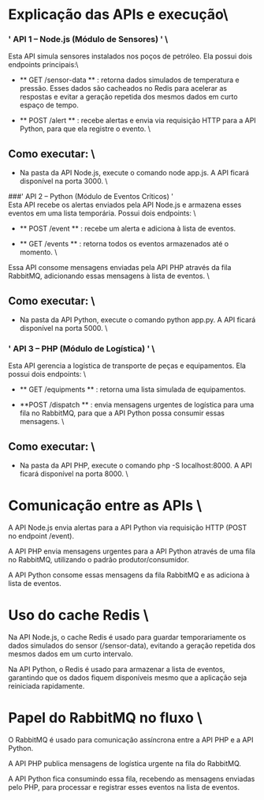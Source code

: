 # Explicação das APIs e execução\
### ' API 1 – Node.js (Módulo de Sensores) ' \
Esta API simula sensores instalados nos poços de petróleo. Ela possui dois endpoints principais:\

- ** GET /sensor-data ** : retorna dados simulados de temperatura e pressão. Esses dados são cacheados no Redis para acelerar as respostas e evitar a geração repetida dos mesmos dados em curto espaço de tempo. 

- ** POST /alert ** : recebe alertas e envia via requisição HTTP para a API Python, para que ela registre o evento. \

## Como executar: \
- Na pasta da API Node.js, execute o comando node app.js. A API ficará disponível na porta 3000. \

###' API 2 – Python (Módulo de Eventos Críticos) ' \
Esta API recebe os alertas enviados pela API Node.js e armazena esses eventos em uma lista temporária. Possui dois endpoints: \

- ** POST /event ** : recebe um alerta e adiciona à lista de eventos. 

- ** GET /events ** : retorna todos os eventos armazenados até o momento. \

Essa API consome mensagens enviadas pela API PHP através da fila RabbitMQ, adicionando essas mensagens à lista de eventos. \

## Como executar: \
- Na pasta da API Python, execute o comando python app.py. A API ficará disponível na porta 5000. \

### ' API 3 – PHP (Módulo de Logística) ' \
Esta API gerencia a logística de transporte de peças e equipamentos. Ela possui dois endpoints: \

- ** GET /equipments ** : retorna uma lista simulada de equipamentos.

- **POST /dispatch ** : envia mensagens urgentes de logística para uma fila no RabbitMQ, para que a API Python possa consumir essas mensagens. \

## Como executar: \
- Na pasta da API PHP, execute o comando php -S localhost:8000. A API ficará disponível na porta 8000. \

# Comunicação entre as APIs \
A API Node.js envia alertas para a API Python via requisição HTTP (POST no endpoint /event).

A API PHP envia mensagens urgentes para a API Python através de uma fila no RabbitMQ, utilizando o padrão produtor/consumidor.

A API Python consome essas mensagens da fila RabbitMQ e as adiciona à lista de eventos.

# Uso do cache Redis \
Na API Node.js, o cache Redis é usado para guardar temporariamente os dados simulados do sensor (/sensor-data), evitando a geração repetida dos mesmos dados em um curto intervalo.

Na API Python, o Redis é usado para armazenar a lista de eventos, garantindo que os dados fiquem disponíveis mesmo que a aplicação seja reiniciada rapidamente.

# Papel do RabbitMQ no fluxo \
O RabbitMQ é usado para comunicação assíncrona entre a API PHP e a API Python.

A API PHP publica mensagens de logística urgente na fila do RabbitMQ.

A API Python fica consumindo essa fila, recebendo as mensagens enviadas pelo PHP, para processar e registrar esses eventos na lista de eventos.
